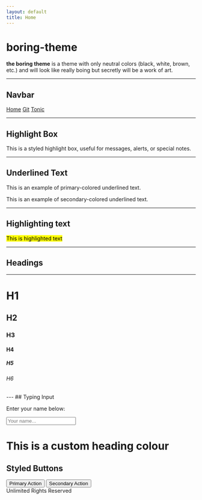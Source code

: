 ```yaml
---
layout: default
title: Home
---
```


[comment]: <> (inspired by neon-x with the contents of this .md file)
<div class= "title">

  # boring-theme

</div>


**the boring theme** is a theme with only neutral colors (black, white, brown, etc.) and will look like really boing but secretly will be a work of art.

---

## Navbar

<div class="floating-navbar">
  <a href="sahilchess.github.io/tonic">Home</a>
  <a href="https://github.com/sahilchess/tonic">Git</a>
  <a href="https://tonic.hackclub.com/">Tonic</a>
</div>


---

## Highlight Box

<div class="highlight-box">
   This is a styled highlight box, useful for messages, alerts, or special notes.
</div>

---

## Underlined Text

<p class="underline-primary">This is an example of primary-colored underlined text.</p>
<p class="underline-secondary">This is an example of secondary-colored underlined text.</p>

---
## Highlighting text

<mark>This is highlighted text</mark>

---
## Headings

---

<h1>H1</h1>
<h2>H2</h2>
<h3>H3</h3>
<h4>H4</h4>
<h5>H5</h5>
<h6>H6</h6>
---
##  Typing Input

<div class="label-typing-box">
  <p>Enter your name below:</p>
  <input type="text" class="typing-box" placeholder="Your name..." />
</div>

# This is a custom heading colour

<div class="card">
  <h2>Styled Buttons</h2>
  <button class="btn-primary">Primary Action</button>
  <button class="btn-secondary">Secondary Action</button>
</div>


<div>
  <footer>
    Unlimited Rights Reserved
  </footer>


</div>